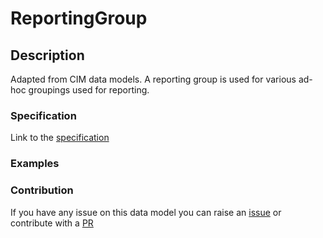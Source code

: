 # ReportingGroup

## Description 

Adapted from CIM data models. A reporting group is used for various ad-hoc groupings used for reporting.
### Specification

Link to the [specification](https://smart-data-models.github.io/dataModel.EnergyCIM/ReportingGroup/doc/spec.md)
### Examples
### Contribution

 If you have any issue on this data model you can raise an [issue](https://github.com/smart-data-models/dataModel.EnergyCIM/issues)  or contribute with a [PR](https://github.com/smart-data-models/dataModel.EnergyCIM/pulls)